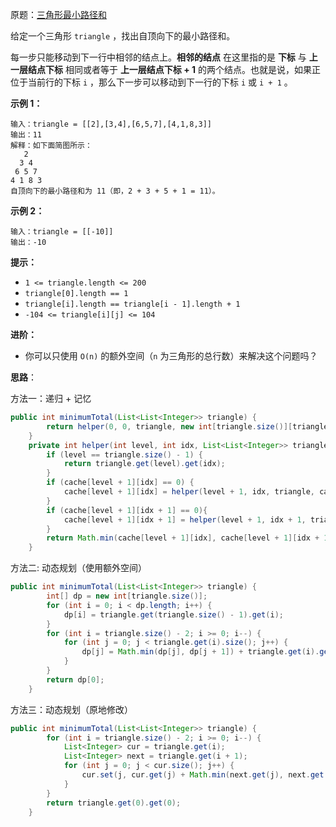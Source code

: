 原题：[三角形最小路径和](https://leetcode-cn.com/problems/triangle/)

给定一个三角形 `triangle` ，找出自顶向下的最小路径和。

每一步只能移动到下一行中相邻的结点上。**相邻的结点** 在这里指的是 **下标** 与 **上一层结点下标** 相同或者等于 **上一层结点下标 + 1** 的两个结点。也就是说，如果正位于当前行的下标 `i` ，那么下一步可以移动到下一行的下标 `i` 或 `i + 1` 。

**示例 1：**

```
输入：triangle = [[2],[3,4],[6,5,7],[4,1,8,3]]
输出：11
解释：如下面简图所示：
   2
  3 4
 6 5 7
4 1 8 3
自顶向下的最小路径和为 11（即，2 + 3 + 5 + 1 = 11）。
```

**示例 2：**

```
输入：triangle = [[-10]]
输出：-10
```

**提示：**

- `1 <= triangle.length <= 200`
- `triangle[0].length == 1`
- `triangle[i].length == triangle[i - 1].length + 1`
- `-104 <= triangle[i][j] <= 104`

**进阶：**

- 你可以只使用 `O(n)` 的额外空间（`n` 为三角形的总行数）来解决这个问题吗？



**思路**：

方法一：递归 + 记忆

```java
public int minimumTotal(List<List<Integer>> triangle) {
        return helper(0, 0, triangle, new int[triangle.size()][triangle.size()]);
    }
    private int helper(int level, int idx, List<List<Integer>> triangle, int[][] cache) {
        if (level == triangle.size() - 1) {
            return triangle.get(level).get(idx);
        }
        if (cache[level + 1][idx] == 0) {
            cache[level + 1][idx] = helper(level + 1, idx, triangle, cache);
        }
        if (cache[level + 1][idx + 1] == 0){
            cache[level + 1][idx + 1] = helper(level + 1, idx + 1, triangle, cache);
        }
        return Math.min(cache[level + 1][idx], cache[level + 1][idx + 1]) + triangle.get(level).get(idx);
    }
```

方法二: 动态规划（使用额外空间）

```java
public int minimumTotal(List<List<Integer>> triangle) {
        int[] dp = new int[triangle.size()];
        for (int i = 0; i < dp.length; i++) {
            dp[i] = triangle.get(triangle.size() - 1).get(i);
        }
        for (int i = triangle.size() - 2; i >= 0; i--) {
            for (int j = 0; j < triangle.get(i).size(); j++) {
                dp[j] = Math.min(dp[j], dp[j + 1]) + triangle.get(i).get(j);
            }
        }
        return dp[0];
    }
```

方法三：动态规划（原地修改）

```java
public int minimumTotal(List<List<Integer>> triangle) {
        for (int i = triangle.size() - 2; i >= 0; i--) {
            List<Integer> cur = triangle.get(i);
            List<Integer> next = triangle.get(i + 1);
            for (int j = 0; j < cur.size(); j++) {
                cur.set(j, cur.get(j) + Math.min(next.get(j), next.get(j + 1)));
            }
        }
        return triangle.get(0).get(0);
    }
```

